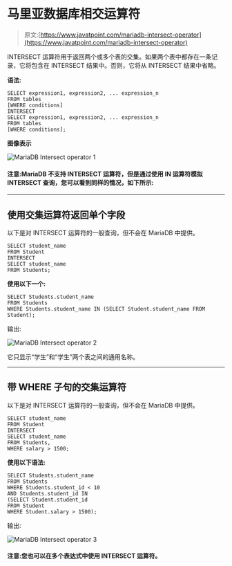 # 马里亚数据库相交运算符

> 原文:[https://www.javatpoint.com/mariadb-intersect-operator](https://www.javatpoint.com/mariadb-intersect-operator)

INTERSECT 运算符用于返回两个或多个表的交集。如果两个表中都存在一条记录，它将包含在 INTERSECT 结果中。否则，它将从 INTERSECT 结果中省略。

**语法:**

```
SELECT expression1, expression2, ... expression_n
FROM tables
[WHERE conditions]
INTERSECT
SELECT expression1, expression2, ... expression_n
FROM tables
[WHERE conditions];

```

**图像表示**

![MariaDB Intersect operator 1](../Images/e96266471b80c7800ba4ce1455a4c731.png)

#### 注意:MariaDB 不支持 INTERSECT 运算符，但是通过使用 IN 运算符模拟 INTERSECT 查询，您可以看到同样的情况，如下所示:

* * *

## 使用交集运算符返回单个字段

以下是对 INTERSECT 运算符的一般查询，但不会在 MariaDB 中提供。

```
SELECT student_name
FROM Student
INTERSECT
SELECT student_name
FROM Students;

```

**使用以下一个:**

```
SELECT Students.student_name
FROM Students
WHERE Students.student_name IN (SELECT Student.student_name FROM Student);

```

输出:

![MariaDB Intersect operator 2](../Images/de288d0ded34a7a4cd6be9fa8b6c0b4d.png)

它只显示“学生”和“学生”两个表之间的通用名称。

* * *

## 带 WHERE 子句的交集运算符

以下是对 INTERSECT 运算符的一般查询，但不会在 MariaDB 中提供。

```
SELECT student_name
FROM Student
INTERSECT
SELECT student_name
FROM Students, 
WHERE salary > 1500;

```

**使用以下语法:**

```
SELECT Students.student_name
FROM Students
WHERE Students.student_id < 10
AND Students.student_id IN
(SELECT Student.student_id
FROM Student
WHERE Student.salary > 1500);

```

输出:

![MariaDB Intersect operator 3](../Images/b6ed0b987ea1cc11d21ceefff4c69c82.png)

#### 注意:您也可以在多个表达式中使用 INTERSECT 运算符。